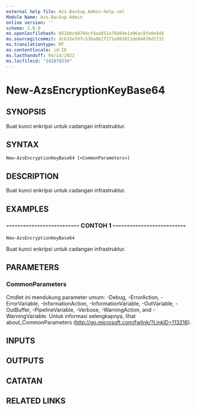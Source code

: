 ```yaml
---
external help file: Azs.Backup.Admin-help.xml
Module Name: Azs.Backup.Admin
online version: ''
schema: 2.0.0
ms.openlocfilehash: 052bbcb8744cfdaa851e76084e1a96ac8fe8e4d6
ms.sourcegitcommit: dcb33efdfc53ba0b2f271e883021de84878d1f31
ms.translationtype: MT
ms.contentlocale: id-ID
ms.lasthandoff: 04/14/2022
ms.locfileid: "141878234"
---
```

# New-AzsEncryptionKeyBase64

## SYNOPSIS
Buat kunci enkripsi untuk cadangan infrastruktur.

## SYNTAX

```
New-AzsEncryptionKeyBase64 [<CommonParameters>]
```

## DESCRIPTION
Buat kunci enkripsi untuk cadangan infrastruktur.

## EXAMPLES

### -------------------------- CONTOH 1 --------------------------
```
New-AzsEncryptionKeyBase64
```

Buat kunci enkripsi untuk cadangan infrastruktur.

## PARAMETERS

### CommonParameters
Cmdlet ini mendukung parameter umum: -Debug, -ErrorAction, -ErrorVariable, -InformationAction, -InformationVariable, -OutVariable, -OutBuffer, -PipelineVariable, -Verbose, -WarningAction, and -WarningVariable. Untuk informasi selengkapnya, lihat about_CommonParameters (http://go.microsoft.com/fwlink/?LinkID=113216).

## INPUTS

## OUTPUTS

## CATATAN

## RELATED LINKS

